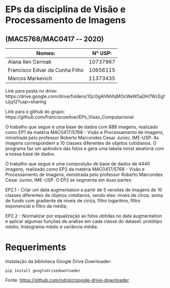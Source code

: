 # EPs da disciplina de Visão e Processamento de Imagens
## (MAC5768/MAC0417 -- 2020)

|Nomes:                        | N° USP:|
|------------------------------|--------|
|Alana Ilen Cermak             | 10737967|
|Francisco Edvar da Cunha Filho | 10656115|
|Marcos Markevich              | 11373435|


<p>Link para pasta no drive: https://drive.google.com/drive/folders/1Qc0gAhNhfqMOcWeW5aDH7WcEgftJjq12?usp=sharing<br>
<p>Link para o github do grupo: https://github.com/franciscoedvar/EPs_Visao_Computacional<br>

<p>O trabalho que segue é uma base de dados com 888 imagens, realizado como EP1 da matéria MAC0417/5768 - Visão e Processamento de Imagens, ministrada pelo professor Roberto Marcondes Cesar Junior, IME-USP. As imagens correspondem a 10 classes diferentes de objetos cotidianos. O programa faz um apêndice das fotos e gera uma tabela mnist aleatória com a nossa base de dados.<br>
    
  <p>O trabalho que segue é uma composição de base de dados de 4440 imagens, realizado como EP2 da matéria MAC0417/5768 - Visão e Processamento de Imagens, ministrada pelo professor Roberto Marcondes Cesar Junior, IME-USP. O EP2 se segmenta em duas partes: <br>
    
EP2.1 - Criar um data augmentation a partir de 5 versões de imagens de 10 classes diferentes de objetos cotidianos, sendo elas: níveis de cinza, soma de fundo com gradiente de níveis de cinza, filtro logaritmo, filtro exponencial e filtro da média; 
    
EP2.2 - Normalizar por equalização as fotos obtidas no data augmentation e aplicar algumas funções de análise em cada classe do dataset: protótipo médio, histograma médio e variãncia média.
    
   
# Requeriments
Instalação da biblioteca Google Drive Downloader:

    pip install googledrivedownloader
     
Fonte: https://github.com/ndrplz/google-drive-downloader
    

